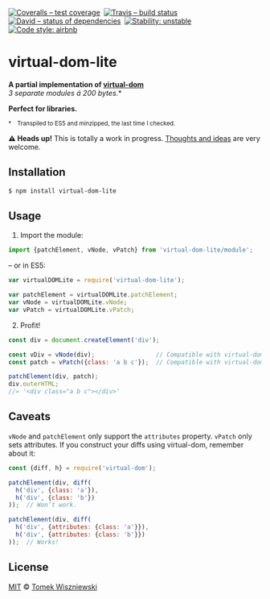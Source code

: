 [![Coveralls – test coverage
](https://img.shields.io/coveralls/tomekwi/virtual-dom-lite.svg?style=flat-square
)](https://coveralls.io/r/tomekwi/virtual-dom-lite
) [![Travis – build status
](https://img.shields.io/travis/tomekwi/virtual-dom-lite/master.svg?style=flat-square
)](https://travis-ci.org/tomekwi/virtual-dom-lite
) [![David – status of dependencies
](https://img.shields.io/david/tomekwi/virtual-dom-lite.svg?style=flat-square
)](https://david-dm.org/tomekwi/virtual-dom-lite
) [![Stability: unstable
](https://img.shields.io/badge/stability-unstable-yellowgreen.svg?style=flat-square
)](https://nodejs.org/api/documentation.html#documentation_stability_index
) [![Code style: airbnb
](https://img.shields.io/badge/code%20style-airbnb-777777.svg?style=flat-square
)](https://github.com/airbnb/javascript
)



virtual-dom-lite
================

**A partial implementation of [virtual-dom][]**  
**3 separate modules á 200 bytes*.**

**Perfect for libraries.**

<sup>*&emsp;Transpiled to ES5 and minzipped, the last time I checked.</sup>

[virtual-dom]:  https://github.com/Matt-Esch/virtual-dom  "A Virtual DOM and diffing algorithm"




**⚠ Heads up!** This is totally a work in progress. [Thoughts and ideas][] are very welcome.

[Thoughts and ideas]:  https://github.com/tomekwi/virtual-dom-lite/issues




Installation
------------

```sh
$ npm install virtual-dom-lite
```




Usage
-----


1) Import the module:

```js
import {patchElement, vNode, vPatch} from 'virtual-dom-lite/module';
```

– or in ES5:

```js
var virtualDOMLite = require('virtual-dom-lite');

var patchElement = virtualDOMLite.patchElement;
var vNode = virtualDOMLite.vNode;
var vPatch = virtualDOMLite.vPatch;
```


2) Profit!

```js
const div = document.createElement('div');

const vDiv = vNode(div);                 // Compatible with virtual-dom as well!
const patch = vPatch({class: 'a b c'});  // Compatible with virtual-dom as well!

patchElement(div, patch);
div.outerHTML;
//» '<div class="a b c"></div>'
```




Caveats
-------

`vNode` and `patchElement` only support the `attributes` property. `vPatch` only sets attributes. If you construct your diffs using virtual-dom, remember about it:

```js
const {diff, h} = require('virtual-dom');

patchElement(div, diff(
  h('div', {class: 'a'}),
  h('div', {class: 'b'})
));  // Won’t work.

patchElement(div, diff(
  h('div', {attributes: {class: 'a'}}),
  h('div', {attributes: {class: 'b'}})
));  // Works!
```




License
-------

[MIT][] © [Tomek Wiszniewski][]

[MIT]: ./License.md
[Tomek Wiszniewski]: https://github.com/tomekwi
